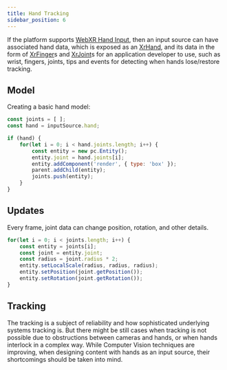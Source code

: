 ```yaml
---
title: Hand Tracking
sidebar_position: 6
---
```


If the platform supports [WebXR Hand Input][1], then an input source can have associated hand data, which is exposed as an [XrHand][2], and its data in the form of [XrFinger][3]s and [XrJoint][4]s for an application developer to use, such as wrist, fingers, joints, tips and events for detecting when hands lose/restore tracking.

## Model

Creating a basic hand model:

```javascript
const joints = [ ];
const hand = inputSource.hand;

if (hand) {
    for(let i = 0; i < hand.joints.length; i++) {
        const entity = new pc.Entity();
        entity.joint = hand.joints[i];
        entity.addComponent('render', { type: 'box' });
        parent.addChild(entity);
        joints.push(entity);
    }
}
```

## Updates

Every frame, joint data can change position, rotation, and other details.

```javascript
for(let i = 0; i < joints.length; i++) {
    const entity = joints[i];
    const joint = entity.joint;
    const radius = joint.radius * 2;
    entity.setLocalScale(radius, radius, radius);
    entity.setPosition(joint.getPosition());
    entity.setRotation(joint.getRotation());
}
```

## Tracking

The tracking is a subject of reliability and how sophisticated underlying systems tracking is. But there might be still cases when tracking is not possible due to obstructions between cameras and hands, or when hands interlock in a complex way. While Computer Vision techniques are improving, when designing content with hands as an input source, their shortcomings should be taken into mind.

[1]: https://immersive-web.github.io/webxr-hand-input/
[2]: https://api.playcanvas.com/classes/Engine.XrHand.html
[3]: https://api.playcanvas.com/classes/Engine.XrFinger.html
[4]: https://api.playcanvas.com/classes/Engine.XrJoint.html
